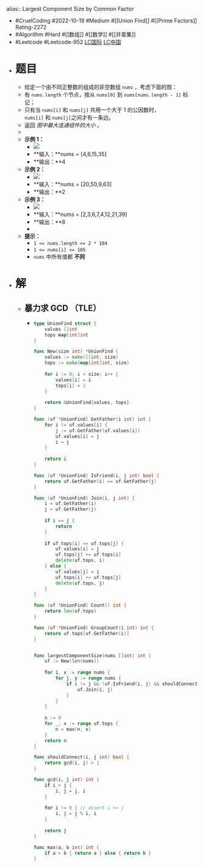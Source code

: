 alias:: Largest Component Size by Common Factor

- #CruelCoding #2022-10-19 #Medium #[[Union Find]] #[[Prime Factors]] Rating-2272
- #Algorithm #Hard #[[数组]] #[[数学]] #[[并查集]]
- #Leetcode #Leetcode-952 [LC国际](https://leetcode.com/problems/largest-component-size-by-common-factor/) [LC中国](https://leetcode.cn/problems/largest-component-size-by-common-factor/)
- # 题目
	- 给定一个由不同正整数的组成的非空数组 `nums` ，考虑下面的图：
	- 有 `nums.length` 个节点，按从 `nums[0]` 到 `nums[nums.length - 1]` 标记；
	- 只有当 `nums[i]` 和 `nums[j]` 共用一个大于 1 的公因数时，`nums[i]` 和 `nums[j]`之间才有一条边。
	- 返回 *图中最大连通组件的大小* 。
	-
	- **示例 1：**
		- ![](https://assets.leetcode.com/uploads/2018/12/01/ex1.png)
		- **输入：**nums = [4,6,15,35]
		- **输出：**4
	- **示例 2：**
		- ![](https://assets.leetcode.com/uploads/2018/12/01/ex2.png)
		- **输入：**nums = [20,50,9,63]
		- **输出：**2
	- **示例 3：**
		- ![](https://assets.leetcode.com/uploads/2018/12/01/ex3.png)
		- **输入：**nums = [2,3,6,7,4,12,21,39]
		- **输出：**8
		-
	- **提示：**
		- `1 <= nums.length <= 2 * 104`
		- `1 <= nums[i] <= 105`
		- `nums` 中所有值都 **不同**
- # 解
	- ## 暴力求 GCD （TLE）
		- ```go
		  type UnionFind struct {
		      values []int
		      tops map[int]int
		  }
		  
		  func New(size int) *UnionFind {
		      values := make([]int, size)
		      tops := make(map[int]int, size)
		      
		      for i := 0; i < size; i++ {
		          values[i] = i
		          tops[i] = 1
		      }
		      
		      return &UnionFind{values, tops}
		  }
		  
		  func (uf *UnionFind) GetFather(i int) int {
		      for i != uf.values[i] {
		          j := uf.GetFather(uf.values[i])
		          uf.values[i] = j
		          i = j
		      }
		      
		      return i
		  }
		  
		  func (uf *UnionFind) IsFriend(i, j int) bool {
		      return uf.GetFather(i) == uf.GetFather(j)
		  }
		  
		  func (uf *UnionFind) Join(i, j int) {
		      i = uf.GetFather(i)
		      j = uf.GetFather(j)
		      
		      if i == j {
		          return
		      }
		      
		      if uf.tops[i] <= uf.tops[j] {
		          uf.values[i] = j
		          uf.tops[j] += uf.tops[i]
		          delete(uf.tops, i)
		      } else {
		          uf.values[j] = i
		          uf.tops[i] += uf.tops[j]
		          delete(uf.tops, j)
		      }
		  }
		  
		  func (uf *UnionFind) Count() int {
		      return len(uf.tops)   
		  }
		  
		  func (uf *UnionFind) GroupCount(i int) int {
		      return uf.tops[uf.GetFather(i)]
		  }
		  
		  
		  func largestComponentSize(nums []int) int {
		      uf := New(len(nums))
		      
		      for i, x := range nums {
		          for j, y := range nums {
		              if i != j && !uf.IsFriend(i, j) && shouldConnect(x, y) {
		                  uf.Join(i, j)
		              }
		          }
		      }
		      
		      n := 0
		      for _, x := range uf.tops {
		          n = max(n, x)
		      }
		      return n
		  }
		  
		  func shouldConnect(i, j int) bool {
		      return gcd(i, j) > 1
		  }
		  
		  func gcd(i, j int) int {
		      if i > j {
		          i, j = j, i
		      }
		      
		      for i != 0 { // assert i <= j
		          i, j = j % i, i
		      }
		      
		      return j
		  }
		  
		  func max(a, b int) int {
		      if a > b { return a } else { return b }
		  }
		  ```